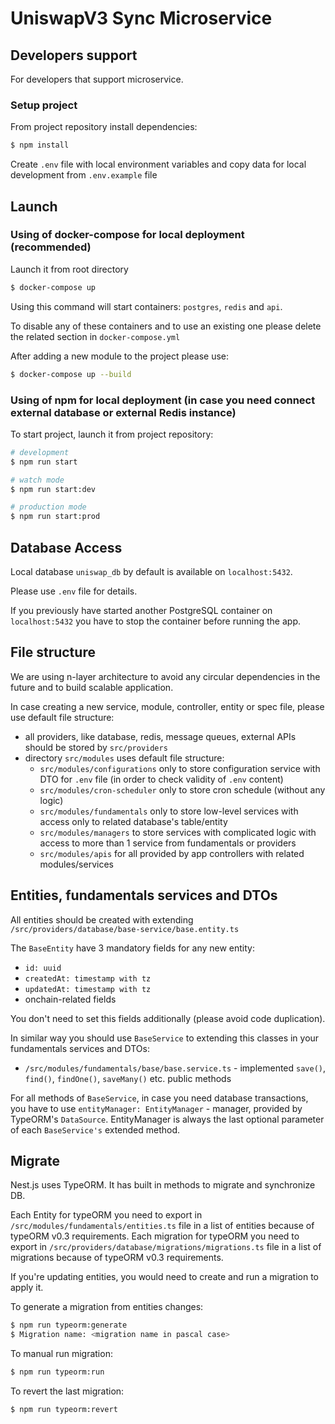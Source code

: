 # UniswapV3 Sync Microservice

## Developers support
For developers that support microservice.

### Setup project
From project repository install dependencies:
```bash
$ npm install
```
Create `.env` file with local environment variables and copy data for local development from `.env.example` file

## Launch

### Using of docker-compose for local deployment (recommended)

Launch it from root directory

```bash
$ docker-compose up
```

Using this command will start containers: `postgres`, `redis` and `api`.

To disable any of these containers and to use an existing one please delete the related section in `docker-compose.yml`

After adding a new module to the project please use:

```bash
$ docker-compose up --build
```

### Using of npm for local deployment (in case you need connect external database or external Redis instance)

To start project, launch it from project repository:
```bash
# development
$ npm run start

# watch mode
$ npm run start:dev

# production mode
$ npm run start:prod
```

## Database Access

Local database `uniswap_db` by default is available on `localhost:5432`.

Please use `.env` file for details.

If you previously have started another PostgreSQL container on `localhost:5432` you have to stop the container before running the app.

## File structure
We are using n-layer architecture to avoid any circular dependencies in the future and to build scalable application.

In case creating a new service, module, controller, entity or spec file, please use default file structure:
* all providers, like database, redis, message queues, external APIs should be stored by `src/providers`
* directory `src/modules` uses default file structure:
  * `src/modules/configurations` only to store configuration service with DTO for `.env` file (in order to check validity of `.env` content)
  * `src/modules/cron-scheduler` only to store cron schedule (without any logic)
  * `src/modules/fundamentals` only to store low-level services with access only to related database's table/entity
  * `src/modules/managers` to store services with complicated logic with access to more than 1 service from fundamentals or providers
  * `src/modules/apis` for all provided by app controllers with related modules/services

## Entities, fundamentals services and DTOs

All entities should be created with extending `/src/providers/database/base-service/base.entity.ts`

The `BaseEntity` have 3 mandatory fields for any new entity:
* `id: uuid`
* `createdAt: timestamp with tz`
* `updatedAt: timestamp with tz`
* onchain-related fields

You don't need to set this fields additionally (please avoid code duplication).

In similar way you should use `BaseService` to extending this classes in your fundamentals services and DTOs:
* `/src/modules/fundamentals/base/base.service.ts` - implemented `save()`, `find()`, `findOne()`, `saveMany()` etc. public methods

For all methods of `BaseService`, in case you need database transactions, you have to use `entityManager: EntityManager` - manager, provided by TypeORM's `DataSource`.
EntityManager is always the last optional parameter of each `BaseService's` extended method.

## Migrate

Nest.js uses TypeORM. It has built in methods to migrate and synchronize DB.

Each Entity for typeORM you need to export in `/src/modules/fundamentals/entities.ts` file in a list of entities because of typeORM v0.3 requirements. Each migration for typeORM you need to export in `/src/providers/database/migrations/migrations.ts` file in a list of migrations because of typeORM v0.3 requirements.

If you're updating entities, you would need to create and run a migration to apply it.

To generate a migration from entities changes:
```bash
$ npm run typeorm:generate
$ Migration name: <migration name in pascal case>
```

To manual run migration:
```bash
$ npm run typeorm:run
```

To revert the last migration:
```bash
$ npm run typeorm:revert
```
